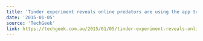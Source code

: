 ```yaml
---
title: 'Tinder experiment reveals online predators are using the app to meet underage girls'
date: '2015-01-05'
source: 'TechGeek'
link: https://techgeek.com.au/2015/01/05/tinder-experiment-reveals-online-predators-using-app-meet-underage-girls/
---
```

